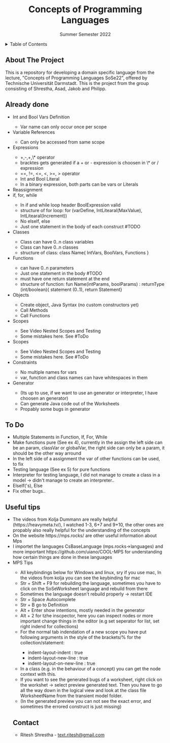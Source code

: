 <h1 align="center">Concepts of Programming Languages</h3>
<p align="center"> Summer Semester 2022 </p>

<!-- TABLE OF CONTENTS -->
<details>
  <summary>Table of Contents</summary>
  <ol>
    <li>
      <a href="#about-the-project">About The Project</a>
    </li>
    <li>
      <a href="#already-done">Already Done</a>
    </li>
	<li>
      <a href="#to-do">To Do</a>
    </li>
	<li>
      <a href="#useful-tips">Useful tips</a>
    </li>
	<li>
      <a href="#contact">Contact</a>
    </li>
  </ol>
</details>


<!--  ABOUT THE PROJECT -->
## About The Project
This is a repository for developing a domain specific language from the lecture, "Concepts of Programming Languages SoSe22", offered by Technische Universität Darmstadt.
This is the project from the group consisting of Shrestha,  Asad, Jakob and Philipp.

<!--  Already done -->
## Already done
<ul>
  <li>Int and Bool Vars Definition</li>
	<ul>
      <li>Var name can only occur once per scope</li>
    </ul>
  <li>Variable References</li>
	<ul>
	  <li>Can only be accessed from same scope</li>
	</ul>
  <li>Expressions</li>
	<ul>
	  <li>+,-,+,\* operator</li>
	  <li>bracktes gets generated if a + or - expression is choosen in \* or / expression</li>
	  <li>==, !=, <=, <, >=, > operator</li>
	  <li>Int and Bool Literal</li>
	  <li>In a binary expression, both parts can be vars or Literals</li>
	</ul>
  <li>Reassignment</li>
  <li>if, for, while</li>
	<ul>
	  <li>In if and while loop header BoolExpression valid</li>
	  <li>structure of for loop: for (varDefine, IntLitearal(MaxValue), IntLitearal(Increment))</lo>
	  <li>No elseIf, else</li>
	  <li>Just one statement in the body of each construct #TODO</li>
	</ul>
  <li>Classes</li>		
    <ul>
	  <li>Class can have 0..n class variables</li>
	  <li>Class can have 0..n classes</li>
	  <li>structure of class: class Name{ IntVars, BoolVars, Functions }</lo>
	</ul>
  <li>Functions</li>		
    <ul>
	  <li>can have 0..n parameters</li>
	  <li>Just one statement in the body #TODO</li>
	  <li>must have one return statement at the end</li>
	  <li>structure of function: fun Name(intParams, boolParams) : returnType (int/boolean){ statement (0..1), return Statement}</lo>
	</ul>
  <li>Objects</li>		
    <ul>
	  <li>Create object, Java Syntax (no custom constructors yet)</li>
	  <li>Call Methods</li>
	  <li>Call Functions</li>
	</ul>
  <li>Scopes</li>
    <ul>
	  <li>See Video Nested Scopes and Testing</li>
	  <li>Some mistakes here. See #ToDo</li>
	</ul>
  <li>Scopes</li>
    <ul>
	  <li>See Video Nested Scopes and Testing</li>
	  <li>Some mistakes here. See #ToDo</li>
	</ul>
  <li>Constraints</li>
    <ul>
	  <li>No multiple names for vars</li>
	  <li>var, function and class names can have whitespaces in them</li>
	</ul>
  <li>Generator</li>
    <ul>
	  <li>(Its up to use, if we want to use an generator or interpreter, I have choosen an generator)</li>
	  <li>Can generate Java code out of the Worksheets</li>
	  <li>Propably some bugs in generator</li>
	</ul>
</ul>
</ul>

<!--  To Do -->
## To Do
<ul>
  <li>Multiple Statements in Function, If, For, While</li>
  <li>Make functions pure (See ex 4), currently in the assign the left side can be an param, classVar or globalVar, the right side can only be a param, it should be the other way arround</li>
  <li>In the left side of a assignment the var of other functions can be used, to fix</li>
  <li>Testing language (See ex 5) for pure functions</li>
  <li>Interpreter for testing language, I did not manage to create a class in a model -> didn't manage to create an interpreter..</.li>
  <li>ElseIf('s), Else</li>
  <li>Fix other bugs..</li>
</ul>

<!--  General Information & Useful tips for MPS-->
## Useful tips
<ul>
  <li>The videos from Kolja Dummann are really helpful (https://heavymeta.tv/), I watched 1-3, 6+7 and 9+10, the other ones are propably also really helpful for the understanding of the concepts</li>
  <li>On the website https://mps.rocks/ are other useful information about Mps</li>
  <li>I importet the languages CsBaseLanguage (mps.rocks->languages) and more important https://github.com/uiano/COOL-MPS for understanding how certain things are done in these languages</li>
  <li>MPS Tips</li>
    <ul>
	  <li>All keybindings below for Windows and linux, sry if you use mac, In the videos from kolja you can see the keybinding for mac</li> 	 
	  <li>Str + Shift + F9 for rebuilding the language, sometimes you have to click on the SoSeWorksheet language and rebuild from there</li>
	  <li>Sometimes the language doesn't rebuild properly -> restart IDE</li>
	  <li>Str + Space Autocomplete</li>
	  <li>Str + B go to Definition</li>
	  <li>Alt + Enter show intentions, mostly needed in the generator</li>
	  <li>Alt + 2 for tzhe inscpector, here you can inspect nodes or more important change things in the editor (e.g set seperator for list, set right indend for collections)</li>
	  <li>For the normal tab indendation of a new scope you have put following arguments in the style of the brackets/% for the collection/statement:</li>
		<ul>
		  <li>indent-layout-indent : true</li> 	 
		  <li>indent-layout-new-line : true</li>
		  <li>indent-layout-on-new-line : true</li>
		</ul>
	  <li>In a class (e.g. in the behaviour of a concept) you can get the node context with this.</li>
	  <li>If you want to see the generated bugs of a worksheet, right click on the workshet -> select preview generated text. Then you have to go all the way down in the logical view and look at the class file WorksheetName from the transient model folder.</li>
	  <li>(In the generated preview you can not see the exact error, and sometimes the errored construct is just missing)</li>
</ul>

<!-- CONTACT -->
## Contact
- Ritesh Shrestha - text.ritesh@gmail.com
